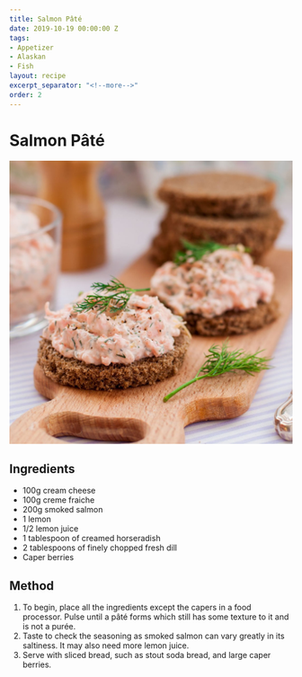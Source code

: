 ```yaml
---
title: Salmon Pâté
date: 2019-10-19 00:00:00 Z
tags:
- Appetizer
- Alaskan
- Fish
layout: recipe
excerpt_separator: "<!--more-->"
order: 2
---
```


# Salmon Pâté

<!--more-->

[![Salmon Pâté](/_uploads/salmonpate.jpg)](/_uploads/salmonpate.jpg)

## Ingredients

- 100g cream cheese
- 100g creme fraiche
- 200g smoked salmon
- 1 lemon
- 1/2 lemon juice
- 1 tablespoon of creamed horseradish
- 2 tablespoons of finely chopped fresh dill
- Caper berries



## Method

1. To begin, place all the ingredients except the capers in a food processor. Pulse until a pâté forms which still has some texture to it and is not a purée.
2. Taste to check the seasoning as smoked salmon can vary greatly in its saltiness. It may also need more lemon juice.
3. Serve with sliced bread, such as stout soda bread, and large caper berries.
